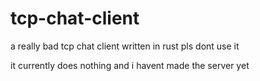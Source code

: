 # tcp-chat-client

a really bad tcp chat client written in rust pls dont use it

it currently does nothing and i havent made the server yet
